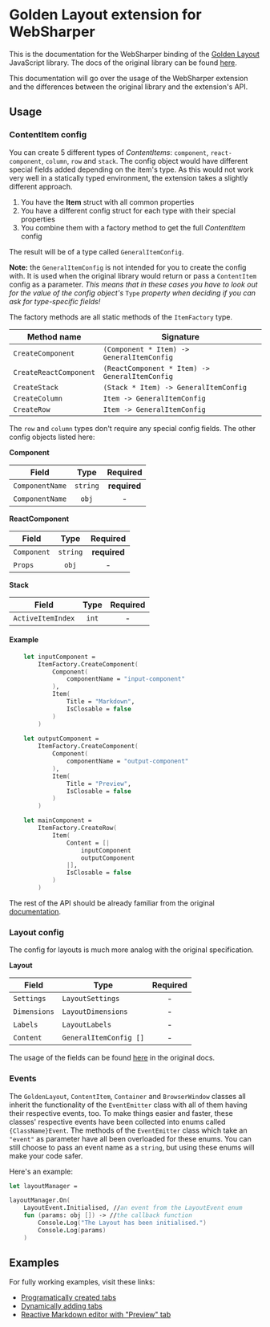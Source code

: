 # Golden Layout extension for WebSharper

This is the documentation for the WebSharper binding of the
[Golden Layout](https://golden-layout.com/) JavaScript library. The docs of the original
library can be found [here](http://golden-layout.com/docs/).

This documentation will go over the usage of the WebSharper extension and the differences
between the original library and the extension's API.

## Usage

### ContentItem config

You can create 5 different types of _ContentItems_: `component`, `react-component`,
`column`, `row` and `stack`. The config object would have different special fields added
depending on the item's type. As this would not work very well in a statically typed
environment, the extension takes a slightly different approach.

1. You have the **Item** struct with all common properties
2. You have a different config struct for each type with their special properties
3. You combine them with a factory method to get the full _ContentItem_ config


The result will be of a type called `GeneralItemConfig`.

**Note:** the `GeneralItemConfig` is
not intended for you to create the config with. It is used when the original library would
return or pass a `ContentItem` config as a parameter. _This means that in these cases you
have to look out for the value of the config object's_ `Type` _property when deciding if
you can ask for type-specific fields!_

The factory methods are all static methods of the `ItemFactory` type.

Method name|Signature
---|---
`CreateComponent`|`(Component * Item) -> GeneralItemConfig`|
`CreateReactComponent`|`(ReactComponent * Item) -> GeneralItemConfig`|
`CreateStack`|`(Stack * Item) -> GeneralItemConfig`|
`CreateColumn`|`Item -> GeneralItemConfig`|
`CreateRow`|`Item -> GeneralItemConfig`|

The `row` and `column` types don't require any special config fields. The other config objects listed here:

__**Component**__

Field|Type|Required
---|:---:|:---:
`ComponentName`|`string`|**required**
`ComponentName`|`obj`|-

__**ReactComponent**__

Field|Type|Required
---|:---:|:---:
`Component`|`string`|**required**
`Props`|`obj`|-

__**Stack**__

Field|Type|Required
---|:---:|:---:
`ActiveItemIndex`|`int`|-

#### Example

```fsharp
    let inputComponent =
        ItemFactory.CreateComponent(
            Component(
                componentName = "input-component"
            ),
            Item(
                Title = "Markdown",
                IsClosable = false
            )
        )
        
    let outputComponent = 
        ItemFactory.CreateComponent(
            Component(
                componentName = "output-component"
            ),
            Item(
                Title = "Preview",
                IsClosable = false
            )
        )

    let mainComponent =
        ItemFactory.CreateRow(
            Item(
                Content = [|
                    inputComponent
                    outputComponent
                |],
                IsClosable = false
            )
        )
```

The rest of the API should be already familiar from the original [documentation](http://golden-layout.com/docs/).

### Layout config

The config for layouts is much more analog with the original specification.

__**Layout**__

Field|Type|Required
---|---|:---:
`Settings`|`LayoutSettings`|-
`Dimensions`|`LayoutDimensions`|-
`Labels`|`LayoutLabels`|-
`Content`|`GeneralItemConfig []`|-

The usage of the fields can be found
[here](http://golden-layout.com/docs/Config.html) in the original docs.

### Events

The `GoldenLayout`, `ContentItem`, `Container` and `BrowserWindow` classes all
inherit the functionality of the `EventEmitter` class with all of them having
their respective events, too. To make things easier and faster, these classes'
respective events have been collected into enums called `{ClassName}Event`.
The methods of the `EventEmitter` class which take an `"event"` as parameter
have all been overloaded for these enums. You can still choose to pass an event
name as a `string`, but using these enums will make your code safer.

Here's an example:

```fsharp
let layoutManager = 

layoutManager.On(
    LayoutEvent.Initialised, //an event from the LayoutEvent enum
    fun (params: obj []) -> //the callback function
        Console.Log("The Layout has been initialised.")
        Console.Log(params)
    )
```

## Examples

For fully working examples, visit these links:
* [Programatically created tabs](http://try.websharper.com/snippet/adam.abonyi-toth/0000EM)
* [Dynamically adding tabs](http://try.websharper.com/snippet/adam.abonyi-toth/0000EN)
* [Reactive Markdown editor with "Preview" tab](http://try.websharper.com/snippet/adam.abonyi-toth/0000EO)

